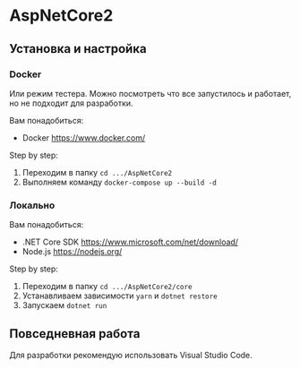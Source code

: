 # AspNetCore2

## Установка и настройка

### Docker

Или режим тестера. Можно посмотреть что все запустилось и работает, но не подходит для разработки.

Вам понадобиться:

* Docker https://www.docker.com/

Step by step:

1. Переходим в папку `cd .../AspNetCore2` 
2. Выполняем команду `docker-compose up --build -d` 

### Локально

Вам понадобиться:

* .NET Core SDK https://www.microsoft.com/net/download/
* Node.js https://nodejs.org/

Step by step:

1. Переходим в папку `cd .../AspNetCore2/core` 
2. Устанавливаем зависимости `yarn` и `dotnet restore`
3. Запускаем `dotnet run`

## Повседневная работа

Для разработки рекомендую использовать Visual Studio Code.
